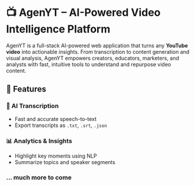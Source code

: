 # 📺 AgenYT – AI-Powered Video Intelligence Platform

AgenYT is a full-stack AI-powered web application that turns any **YouTube video** into actionable insights. From transcription to content generation and visual analysis, AgenYT empowers creators, educators, marketers, and analysts with fast, intuitive tools to understand and repurpose video content.

## 🌟 Features
### 📝 AI Transcription
- Fast and accurate speech-to-text
- Export transcripts as `.txt`, `.srt`, `.json`

### 📊 Analytics & Insights
- Highlight key moments using NLP
- Summarize topics and speaker segments

### ... much more to come

